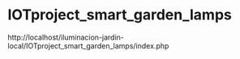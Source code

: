 # IOTproject_smart_garden_lamps

http://localhost/iluminacion-jardin-local/IOTproject_smart_garden_lamps/index.php